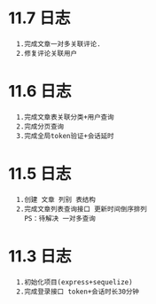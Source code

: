 # 11.7 日志
```
  1.完成文章一对多关联评论.
  2.修复评论关联用户 
```

# 11.6 日志
```
  1.完成文章表关联分类+用户查询
  2.完成分页查询
  3.完成全局token验证+会话延时
```

# 11.5 日志
```
  1.创建 文章 列别 表结构
  2.完成文章列表查询接口 更新时间倒序排列
    PS：待解决 一对多查询
```

# 11.3 日志
```
  1.初始化项目(express+sequelize)
  2.完成登录接口 token+会话时长30分钟
```
